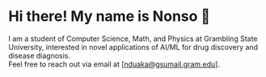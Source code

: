 # Hi there! My name is Nonso 👋

I am a student of Computer Science, Math, and Physics at Grambling State University, interested in novel applications of AI/ML for drug discovery and disease diagnosis.  
Feel free to reach out via email at [nduaka@gsumail.gram.edu].
<!---
Nonso-Duaka/Nonso-Duaka is a ✨ special ✨ repository because its `README.md` (this file) appears on your GitHub profile.
You can click the Preview link to take a look at your changes.
--->
